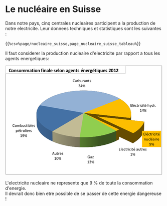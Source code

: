 # Le nucléaire en Suisse

Dans notre pays, cinq centrales nucleaires participent a la production de
notre electricite. Leur donnees techniques et statistiques sont les suivantes
:

{{`%csv%page/nucleaire_suisse,page_nucleaire_suisse_tableau%`}}

Il faut considerer la production nucleaire d'electricite par rapport a tous
les agents energetiques:

![La part de l'electricite nucleaire en Suisse](images/nucleaire_en_suisse.png)

L'electricite nucleaire ne represente que 9 % de toute la consommation
d'energie.  
Il devrait donc bien etre possible de se passer de cette energie dangereuse !

